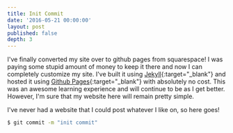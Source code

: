 ```yaml
---
title: Init Commit
date: '2016-05-21 00:00:00'
layout: post
published: false
depth: 3
---
```


I've finally converted my site over to github pages from squarespace! I was paying some stupid amount of money to keep it there and now I can completely customize my site. I've built it using [Jekyll](http://jekyllrb.com/){:target="_blank"} and hosted it using [Github Pages](https://pages.github.com/){:target="_blank"} with absolutely no cost. This was an awesome learning experience and will continue to be as I get better. However, I'm sure that my website here will remain pretty simple.

I've never had a website that I could post whatever I like on, so here goes!

```bash
$ git commit -m "init commit"
```